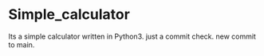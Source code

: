 # Simple_calculator

Its a simple calculator written in Python3.
just a commit check.
new commit to main.
